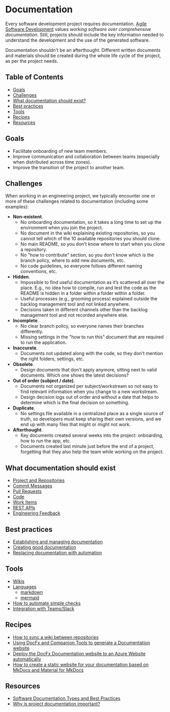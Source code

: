 # Documentation

Every software development project requires documentation. [Agile Software Development](https://agilemanifesto.org/) values *working software over comprehensive documentation*. Still, projects should include the key information needed to understand the development and the use of the generated software.

Documentation shouldn't be an afterthought. Different written documents and materials should be created during the whole life cycle of the project, as per the project needs.

## Table of Contents

- [Goals](#goals)
- [Challenges](#challenges)
- [What documentation should exist?](#what-documentation-should-exist)
- [Best practices](#best-practices)
- [Tools](#tools)
- [Recipes](#recipes)
- [Resources](#resources)

## Goals

- Facilitate onboarding of new team members.
- Improve communication and collaboration between teams (especially when distributed across time zones).
- Improve the transition of the project to another team.

## Challenges

When working in an engineering project, we typically encounter one or more of these challenges related to documentation (including some examples):

- **Non-existent**.
  - No onboarding documentation, so it takes a long time to set up the environment when you join the project.
  - No document in the wiki explaining existing repositories, so you cannot tell which of the 10 available repositories you should clone.
  - No main README, so you don't know where to start when you clone a repository.
  - No "how to contribute" section, so you don't know which is the branch policy, where to add new documents, etc.
  - No code guidelines, so everyone follows different naming conventions, etc.
- **Hidden**.
  - Impossible to find useful documentation as it’s scattered all over the place. E.g., no idea how to compile, run and test the code as the README is hidden in a folder within a folder within a folder.
  - Useful processes (e.g., grooming process) explained outside the backlog management tool and not linked anywhere.
  - Decisions taken in different channels other than the backlog management tool and not recorded anywhere else.
- **Incomplete**.
  - No clear branch policy, so everyone names their branches differently.
  - Missing settings in the "how to run this" document that are required to run the application.
- **Inaccurate**.
  - Documents not updated along with the code, so they don't mention the right folders, settings, etc.
- **Obsolete**.
  - Design documents that don't apply anymore, sitting next to valid documents. Which one shows the latest decisions?
- **Out of order (subject / date)**.
  - Documents not organized per subject/workstream so not easy to find relevant information when you change to a new workstream.
  - Design decision logs out of order and without a date that helps to determine which is the final decision on something.
- **Duplicate**.
  - No settings file available in a centralized place as a single source of truth, so developers must keep sharing their own versions, and we end up with many files that might or might not work.
- **Afterthought**.
  - Key documents created several weeks into the project: onboarding, how to run the app, etc.
  - Documents created last minute just before the end of a project, forgetting that they also help the team while working on the project.

## What documentation should exist

- [Project and Repositories](./guidance/project-and-repositories.md)
- [Commit Messages](../source-control/README.md#commit-best-practices)
- [Pull Requests](./guidance/pull-requests.md)
- [Code](./guidance/code.md)
- [Work Items](./guidance/work-items.md)
- [REST APIs](./guidance/rest-apis.md)
- [Engineering Feedback](./guidance/engineering-feedback.md)

## Best practices

- [Establishing and managing documentation](./best-practices/establish-and-manage.md)
- [Creating good documentation](./best-practices/good-documentation.md)
- [Replacing documentation with automation](./best-practices/automation.md)

## Tools

- [Wikis](./tools/wikis.md)
- [Languages](./tools/languages.md)
  - [markdown](./tools/languages.md#markdown)
  - [mermaid](./tools/languages.md#mermaid)
- [How to automate simple checks](./tools/automation.md)
- [Integration with Teams/Slack](./tools/integrations.md)

## Recipes

- [How to sync a wiki between repositories](./recipes/sync-wiki-between-repos.md)
- [Using DocFx and Companion Tools to generate a Documentation website](./recipes/using-docfx-and-tools.md)
- [Deploy the DocFx Documentation website to an Azure Website automatically](./recipes/deploy-docfx-azure-website.md)
- [How to create a static website for your documentation based on MkDocs and Material for MkDocs](./recipes/static-website-with-mkdocs.md)

## Resources

- [Software Documentation Types and Best Practices](https://blog.prototypr.io/software-documentation-types-and-best-practices-1726ca595c7f)
- [Why is project documentation important?](https://www.greycampus.com/blog/project-management/why-is-project-documentation-important)
